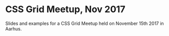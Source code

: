 # CSS Grid Meetup, Nov 2017

Slides and examples for a CSS Grid Meetup held on November 15th 2017 in Aarhus.
